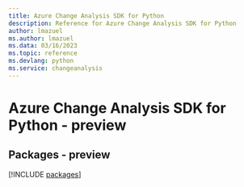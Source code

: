 ```yaml
---
title: Azure Change Analysis SDK for Python
description: Reference for Azure Change Analysis SDK for Python
author: lmazuel
ms.author: lmazuel
ms.data: 03/16/2023
ms.topic: reference
ms.devlang: python
ms.service: changeanalysis
---
```

# Azure Change Analysis SDK for Python - preview
## Packages - preview
[!INCLUDE [packages](change-analysis-index.md)]